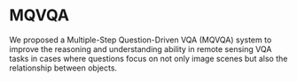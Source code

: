 # MQVQA
We proposed a Multiple-Step Question-Driven VQA (MQVQA) system to improve the reasoning and understanding ability in remote sensing VQA tasks in cases where questions focus on not only image scenes but also the relationship between objects. 
